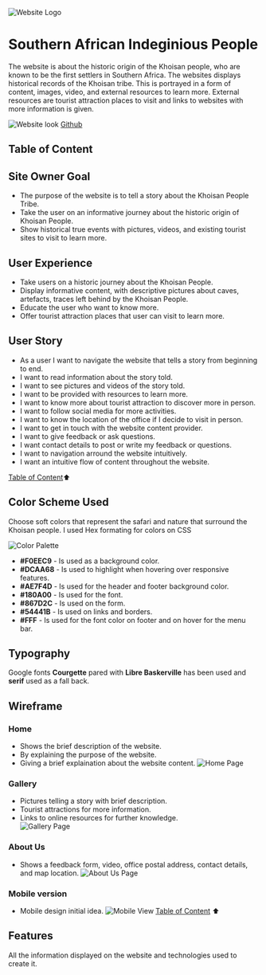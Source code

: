 ![Website Logo](assets/images/logo-4kb-144x82.png) 

# Southern African Indeginious People

The website is about the historic origin of the Khoisan people, who are known to be the first settlers in Southern Africa. The websites displays historical records of the Khoisan tribe. This is portrayed in a form of content, images, video, and external resources to learn more.  External resources are tourist attraction places to visit and links to websites with more information is given. 

![Website look]()
[Github](http://deecynleb.me/South-African-Indeginious-People/)


## Table of Content




## Site Owner Goal 

* The purpose of the website is to tell a story about the Khoisan People Tribe. 
* Take the user on an informative journey about the historic origin of Khoisan People. 
* Show historical true events with pictures, videos, and existing tourist sites to visit to learn more.  


## User Experience  

* Take users on a historic journey about the Khoisan People.  
* Display informative content, with descriptive pictures about caves, artefacts, traces left behind by the Khoisan People.  
* Educate the user who want to know more. 
* Offer tourist attraction places that user can visit to learn more. 


## User Story 
* As a user I want to navigate the website that tells a story from beginning to end.  
* I want to read information about the story told. 
* I want to see pictures and videos of the story told.  
* I want to be provided with resources to learn more.  
* I want to know more about tourist attraction to discover more in person. 
* I want to follow social media for more activities.  
* I want to know the location of the office if I decide to visit in person. 
* I want to get in touch with the website content provider. 
* I want to give feedback or ask questions. 
* I want contact details to post or write my feedback or questions.
* I want to navigation arround the website intuitively.
* I want an intuitive flow of content throughout the website.
 
[Table of Content](#table-of-content):arrow_up:  


## Color Scheme Used 
Choose soft colors that represent the safari and nature that surround the Khoisan people. I used Hex formating for colors on CSS 

![Color Palette](assets/color-palette/saindeginiouspeople-4kb-450x200.png) 

* __#F0EEC9__ - Is used as a background color. 
* __#DCAA68__ - Is used to highlight when hovering over responsive features.  
* __#AE7F4D__ - Is used for the header and footer background color. 
* __#180A00__ - Is used for the font.  
* __#867D2C__ - Is used on the form.  
* __#54441B__ - Is used on links and borders.
* __#FFF__ - Is used for the font color on footer and on hover for the menu bar.


## Typography
Google fonts **Courgette** pared with **Libre Baskerville** has been used and **serif**  used as a fall back. 


## Wireframe 

### Home
* Shows the brief description of the website. 
* By explaining the purpose of the website. 
* Giving a brief explaination about the website content. 
![Home Page](assets/wireframe/homepage_43kb_450x365.png) 


### Gallery
* Pictures telling a story with brief description. 
* Tourist attractions for more information. 
* Links to online resources for further knowledge.  
![Gallery Page](assets/wireframe/gallerypage_67kb_450x486.png) 


### About Us
* Shows a feedback form, video, office postal address, contact details, and map location. 
![About Us Page](assets/wireframe/aboutuspage_48kb_450x415.png) 


### Mobile version 
* Mobile design initial idea.
![Mobile View](assets/wireframe/mobileview_25kb_450x468.png) 
[Table of Content](#table-of-content) :arrow_up:


## Features 

All the information displayed on the website and technologies used to create it.  